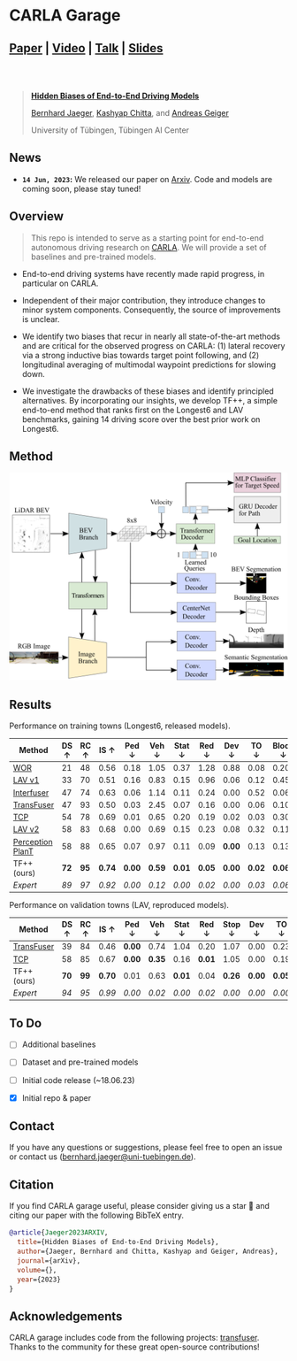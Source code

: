 # CARLA Garage

## [Paper]() | [Video]() | [Talk]() | [Slides]()

<br/>

<br/>

> [**Hidden Biases of End-to-End Driving Models**](https://arxiv.org/abs/)
>
> [Bernhard Jaeger](https://kait0.github.io/), [Kashyap Chitta](https://kashyap7x.github.io/), and [Andreas Geiger](https://www.cvlibs.net/)
> 
> University of Tübingen, Tübingen AI Center
>


## News
* **`14 Jun, 2023`:** We released our paper on [Arxiv](https://arxiv.org/abs/). Code and models are coming soon, please stay tuned!


## Overview
> This repo is intended to serve as a starting point for end-to-end autonomous driving research on [CARLA](https://github.com/carla-simulator/carla). We will provide a set of baselines and pre-trained models.

- End-to-end driving systems have recently made rapid progress, in particular on CARLA.

- Independent of their major contribution, they introduce changes to minor system components. Consequently, the source of improvements is unclear.

- We identify two biases that recur in nearly all state-of-the-art methods and are critical for the observed progress on CARLA: (1) lateral recovery via a strong inductive bias towards target point following, and (2) longitudinal averaging of multimodal waypoint predictions for slowing down.

- We investigate the drawbacks of these biases and identify principled alternatives. By incorporating our insights, we develop TF++, a simple end-to-end method that ranks first on the Longest6 and LAV benchmarks, gaining 14 driving score over the best prior work on Longest6.


## Method

<div align="center">
<img src="./assets/framework.png" />
</div>


## Results
Performance on training towns (Longest6, released models).

| **Method**                   | **DS ↑** | **RC ↑** | **IS ↑** | **Ped ↓** | **Veh ↓** | **Stat ↓** | **Red ↓** | **Dev ↓** | **TO ↓** | **Block ↓** |
|------------------------------|----------|----------|----------|----------|----------|-----------|----------|----------|---------|------------|
| [WOR](https://arxiv.org/abs/2105.00636)                      | 21       | 48       | 0.56     | 0.18     | 1.05     | 0.37      | 1.28     | 0.88     | 0.08    | 0.20       |
| [LAV v1](https://arxiv.org/abs/2203.11934)                   | 33       | 70       | 0.51     | 0.16     | 0.83     | 0.15      | 0.96     | 0.06     | 0.12    | 0.45       |
| [Interfuser](https://arxiv.org/abs/2207.14024)               | 47       | 74       | 0.63     | 0.06     | 1.14     | 0.11      | 0.24     | 0.00     | 0.52    | 0.06       |
| [TransFuser](https://arxiv.org/abs/2205.15997)               | 47       | 93       | 0.50     | 0.03     | 2.45     | 0.07      | 0.16     | 0.00     | 0.06    | 0.10       |
| [TCP](https://arxiv.org/abs/2206.08129)                     | 54       | 78       | 0.69     | 0.01     | 0.65     | 0.20      | 0.19     | 0.02     | 0.03    | 0.30       |
| [LAV v2](https://arxiv.org/abs/2203.11934)                   | 58       | 83       | 0.68     | 0.00     | 0.69     | 0.15      | 0.23     | 0.08     | 0.32    | 0.11       |
| [Perception PlanT](https://arxiv.org/abs/2210.14222)    | 58       | 88       | 0.65     | 0.07     | 0.97     | 0.11      | 0.09     | **0.00** | 0.13    | 0.13       |
| TF++ (ours)             | **72**   | **95**   | **0.74** | **0.00** | **0.59** | **0.01**  | **0.05** | **0.00** | **0.02**| **0.06**   |
| *Expert*                | *89*     | *97*     | *0.92*   | *0.00*   | *0.12*   | *0.00*    | *0.02*   | *0.00*   | *0.03*  | *0.06*     |

Performance on validation towns (LAV, reproduced models).

| **Method**       | **DS ↑**   | **RC ↑**   | **IS ↑**      | **Ped ↓**     | **Veh ↓**   | **Stat ↓**  | **Red ↓**   | **Stop ↓**  | **Dev ↓**   | **TO ↓**     | **Block ↓** |
|------------------|------------|------------|---------------|---------------|-------------|------------|------------|------------|-------------|-------------|-------------|
| [TransFuser](https://arxiv.org/abs/2205.15997) | 39    | 84    | 0.46  | **0.00**      | 0.74        | 1.04       | 0.20       | 1.07       | 0.00        | 0.23        | 0.21        |
| [TCP](https://arxiv.org/abs/2206.08129) | 58  | 85     | 0.67   | **0.00**      | **0.35**    | 0.16       | **0.01**    | 1.05       | 0.00        | 0.19        | 0.19        |
| TF++ (ours)      | **70** | **99** | **0.70**| 0.01          | 0.63        | **0.01**   | 0.04       | **0.26**    | **0.00**    | **0.05**    | **0.00**    |
| *Expert*         | *94*       | *95*       | *0.99*        | *0.00*        | *0.02*      | *0.00*     | *0.02*     | *0.00*     | *0.00*      | *0.00*      | *0.08*      |


## To Do
- [ ] Additional baselines
- [ ] Dataset and pre-trained models
- [ ] Initial code release (~18.06.23)
- [x] Initial repo & paper


## Contact
If you have any questions or suggestions, please feel free to open an issue or contact us (bernhard.jaeger@uni-tuebingen.de).


## Citation
If you find CARLA garage useful, please consider giving us a star &#127775; and citing our paper with the following BibTeX entry.

```BibTeX
@article{Jaeger2023ARXIV,
  title={Hidden Biases of End-to-End Driving Models},
  author={Jaeger, Bernhard and Chitta, Kashyap and Geiger, Andreas},
  journal={arXiv},
  volume={},
  year={2023}
}
```


## Acknowledgements
CARLA garage includes code from the following projects: [transfuser](https://github.com/autonomousvision/transfuser). Thanks to the community for these great open-source contributions!
